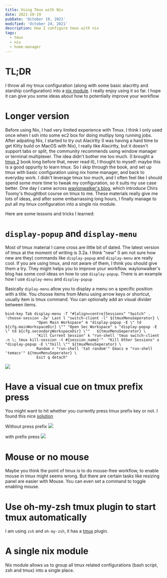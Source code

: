 ```yaml
---
title: Using Tmux with Nix
date: 2021-10-19
pubDate: 'October 19, 2021'
modified: 'October 24, 2021'
description: How I configure tmux with nix
tags: 
  - tmux
  - nix
  - home-manager
---
```


# TL;DR

I throw all my tmux configuration (along with some basic alacritty and
starship configuration) into a [nix
module](https://github.com/yuanw/nix-home/blob/master/modules/terminal/default.nix).
I really enjoy using it so far. I hope it can give you some ideas about
how to potentially improve your workflow

# Longer version

Before using Nix, I had very limited experience with Tmux. I think I
only used once when I ssh into some ec2 box for doing mutlipy long
running jobs. After adpating Nix, I started to try out Alacirtty (I was
having a hard time to get Kitty build on MacOS with Nix), I really like
Alacirtty, but it doesn't support tabs or split, the community
recommends using window manager or terminal multiplexer. The idea didn't
bother me too much. (I brought a [tmux
2](https://pragprog.com/titles/bhtmux2/tmux-2/) book long before that,
never read it), I thought to myself: maybe this is a good oppurity to
learn tmux. So I skip through the book, and set up tmux with basic
configuration using nix home manager, and back to everyday work. I
didn't leverage tmux too much, and I often feel like I should spend some
more time to tweak my configuration, so it suits my use case better. One
day I came across [waylonwalker's
blog](https://waylonwalker.com/tmux-nav-2021/), which introduce Chirs
Toomy's thoughtbot course on tmux to me. These materials really give me
lots of ideas, and after some embarrassing long hours, I finally manage
to put all my tmux configuration into a single nix module.

Here are some lessons and tricks I learned:

# `display-popup` and `display-menu`

Most of tmux material I came cross are little bit of dated. The latest
version of tmux at the moment of writing is 3.2a. I think "new" (I am
not sure how new are they) commands like `display-popup` and
`display-menu` are really cool. If you are using tmux, and not aware of
them, I think you should give them a try. They might helps you to
improve your workflow. waylonwalker's blog has some cool ideas on how to
use `display-popup`. There is an example how I use `display-menu` and
`display-popup`

Basically `diplay-menu` allow you to display a menu on a specific
position with a title. You choose items from Menu using arrow keys or
shortcut, usually item is tmux command. You can optionally add an visual
divider between items.

    bind-key Tab display-menu -T "#[align=centre]Sessions" "Switch" . 'choose-session -Zw' Last l "switch-client -l" ${tmuxMenuSeperator} \
                  "Open Main Workspace" m "display-popup -E \" td ${cfg.mainWorkspaceDir} \"" "Open Sec Workspace" s "display-popup -E \" td ${cfg.secondaryWorkspaceDir} \""   ${tmuxMenuSeperator} \
                  "Kill Current Session" k "run-shell 'tmux switch-client -n \; tmux kill-session -t #{session_name}'"  "Kill Other Sessions" o "display-popup -E \"tkill \"" ${tmuxMenuSeperator} \
                  Random r "run-shell 'tat random'" Emacs e "run-shell 'temacs'" ${tmuxMenuSeperator} \
                  Exit q detach"

![](../../../assets/tmux-menu.png)

# Have a visual cue on tmux prefix press

You might want to hit whether you currently press tmux prefix key or
not. I found this nice
[solution](https://stackoverflow.com/questions/12003726/give-a-hint-when-press-prefix-key-in-tmux)

Without press prefix ![](../../../assets/tmux-prefix-before.png)

with prefix press ![](../../../assets/tmux-prefix-after.png)

# Mouse or no mouse

Maybe you think the point of tmux is to do mouse-free workflow, to
enable mouse in tmux might seems wrong. But there are certain tasks like
resizing panel are easier with Mouse. You can even set a command to
toggle enabling mouse.

# Use oh-my-zsh tmux plugin to start tmux automatically

I am using `zsh` and `oh-my-zsh`, it has a
[tmux](https://github.com/ohmyzsh/ohmyzsh/blob/master/plugins/tmux/tmux.plugin.zsh)
plugin.

# A single nix module

Nix module allows us to group all tmux related configurations (bash
script, zsh and tmux) into a single place.
